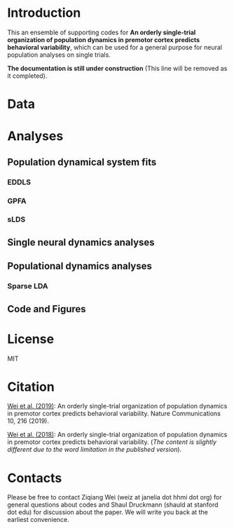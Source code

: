 # Introduction

This an ensemble of supporting codes for **An orderly single-trial organization of population dynamics in premotor cortex predicts behavioral variability**, which can be used for a general purpose for neural population analyses on single trials.

**The documentation is still under construction** (This line will be removed as it completed).

# Data

# Analyses
## Population dynamical system fits

### EDDLS

### GPFA

### sLDS

## Single neural dynamics analyses

## Populational dynamics analyses

### Sparse LDA

## Code and Figures

# License

MIT

# Citation
[Wei et al. (2019)](https://www.nature.com/articles/s41467-018-08141-6): An orderly single-trial organization of population dynamics in premotor cortex predicts behavioral variability. Nature Communications 10, 216 (2019).

[Wei et al. (2018)](https://www.biorxiv.org/content/early/2018/07/25/376830): An orderly single-trial organization of population dynamics in premotor cortex predicts behavioral variability. (*The content is slightly different due to the word limitation in the published version*).

# Contacts
Please be free to contact Ziqiang Wei (weiz at janelia dot hhmi dot org) for general questions about codes and Shaul Druckmann (shauld at stanford dot edu) for discussion about the paper. We will write you back at the earliest convenience.
